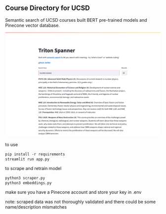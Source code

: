 ## Course Directory for UCSD

Semantic search of UCSD courses built BERT pre-trained models and Pinecone vector database.

![Triton Spanner Page](screenshot.png)

to use

```
pip install -r requirements
streamlit run app.py
```

to scrape and retrain model

```
python3 scraper.py
python3 embeddings.py
```

make sure you have a Pinecone account and store your key in .env

note: scraped data was not thoroughly validated and there could be some name/description mismatches
